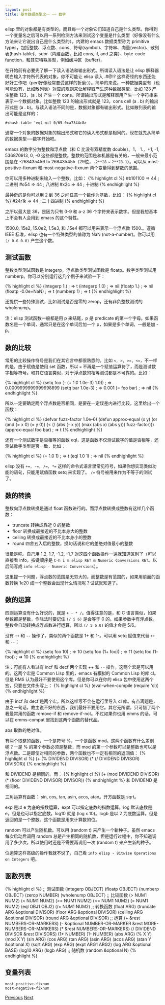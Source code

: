 ```yaml
---
layout: post
title: 基本数据类型之一 ── 数字
---
```


elisp 里的对象都是有类型的，而且每一个对象它们知道自己是什么类型。你得到一个变量名之后可以用一系列检测方法来测试这个变量是什么类型（好像没有什么方法来让它说出自己是什么类型的）。内建的 emacs 数据类型称为 primitive types，包括整数、浮点数、cons、符号(symbol)、字符串、向量(vector)、散列表(hash-table)、subr（内建函数，比如 cons, if, and 之类）、byte-code function，和其它特殊类型，例如缓冲区（buffer）。

在开始前有必要先了解一下读入语法和输出形式。所谓读入语法是让 elisp 解释器明白输入字符所代表的对象，你不可能让 elisp 读入 .#@!? 这样奇怪的东西还能好好工作吧（perl好像经常要受这样的折磨:)）。简单的来说，一种数据类型有（也可能没有，比如散列表）对应的规则来让解释器产生这种数据类型，比如 123 产生整数 123，(a . b) 产生一个 cons。所谓输出形式是解释器用产生一个字符串来表示一个数据对象。比如整数 123 的输出形式就是 123，cons cell (a . b) 的输出形式是 (a . b)。与读入语法不同的是，数据对象都有输出形式。比如散列表的输出可能是这样的：

    #<hash-table 'eql nil 0/65 0xa7344c8>

通常一个对象的数据对象的输出形式和它的读入形式都是相同的。现在就先从简单的数据类型──数字开始吧。

emacs 的数字分为整数和浮点数（和 C 比没有双精度数 double）。1， 1.，+1, -1, 536870913, 0, -0 这些都是整数。整数的范围是和机器是有关的，一般来最小范围是在 -268435456 to 268435455（29位，`-2**28` ~ `2**28-1`）。可以从 most-positive-fixnum 和 most-negative-fixnum 两个变量得到整数的范围。

你可以用多种进制来输入一个整数。比如：
{% highlight cl %}
     #b101100 => 44      ; 二进制
     #o54 => 44          ; 八进制
     #x2c => 44          ; 十进制
{% endhighlight %}

最神奇的是你可以用 2 到 36 之间任意一个数作为基数，比如：
{% highlight cl %}
     #24r1k => 44        ; 二十四进制
{% endhighlight %}

之所以最大是 36，是因为只有 0-9 和 a-z 36 个字符来表示数字。但是我想基本上不会有人会用到 emacs 的这个特性。

1500.0, 15e2, 15.0e2, 1.5e3, 和 .15e4 都可以用来表示一个浮点数 1500.。遵循 IEEE 标准，elisp 也有一个特殊类型的值称为 NaN (not-a-number)。你可以用 `(/ 0.0 0.0)` 产生这个数。

## 测试函数 ##

整数类型测试函数是 integerp，浮点数类型测试函数是 floatp。数字类型测试用 numberp。你可以分别运行这几个例子来试验一下：

{% highlight cl %}
(integerp 1.)                           ; => t
(integerp 1.0)                          ; => nil
(floatp 1.)                             ; => nil
(floatp -0.0e+NaN)                      ; => t
(numberp 1)                             ; => t
{% endhighlight %}

还提供一些特殊测试，比如测试是否是零的 zerop，还有非负整数测试的 wholenump。

注：elisp 测试函数一般都是用 p 来结尾，p 是 predicate 的第一个字母。如果函数名是一个单词，通常只是在这个单词后加一个 p，如果是多个单词，一般是加 -p。

## 数的比较 ##

常用的比较操作符号是我们在其它言中都很熟悉的，比如 `<, >, >=, <=`，不一样的是，由于赋值是使用 set 函数，所以 `=` 不再是一个赋值运算符了，而是测试数字相等符号。和其它语言类似，对于浮点数的相等测试都是不可靠的。比如：

{% highlight cl %}
(setq foo (- (+ 1.0 1.0e-3) 1.0))       ; => 0.0009999999999998899
(setq bar 1.0e-3)                       ; => 0.001
(= foo bar)                             ; => nil
{% endhighlight %}

所以一定要确定两个浮点数是否相同，是要在一定误差内进行比较。这里给出一个函数：

{% highlight cl %}
(defvar fuzz-factor 1.0e-6)
(defun approx-equal (x y)
  (or (and (= x 0) (= y 0))
      (< (/ (abs (- x y))
            (max (abs x) (abs y)))
         fuzz-factor)))
(approx-equal foo bar)                  ; => t
{% endhighlight %}

还有一个测试数字是否相等的函数 eql，这是函数不仅测试数字的值是否相等，还测试数字类型是否一致，比如：

{% highlight cl %}
(= 1.0 1)                               ; => t
(eql 1.0 1)                             ; => nil
{% endhighlight %}

elisp 没有 `+=, -=, /=, *=` 这样的命令式语言里常见符号，如果你想实现类似功能的语句，只能用赋值函数 setq 来实现了。 `/=` 符号被用来作为不等于的测试了。

## 数的转换 ##

整数向浮点数转换是通过 float 函数进行的。而浮点数转换成整数有这样几个函数：

 - truncate 转换成靠近 0 的整数
 - floor 转换成最接近的不比本身大的整数
 - ceiling 转换成最接近的不比本身小的整数 
 - round 四舍五入后的整数，换句话说和它的差绝对值最小的整数

很晕是吧。自己用 1.2, 1.7, -1.2, -1.7 对这四个函数操作一遍就知道区别了（可以直接看 info。按键顺序是 `C-h i m elisp RET m Numeric Conversions RET`。以后简写成 `info elisp - Numeric Conversions`）。

这里提一个问题，浮点数的范围是无穷大的，而整数是有范围的，如果用前面的函数转换 1e20 成一个整数会出现什么情况呢？试试就知道了。

## 数的运算 ##

四则运算没有什么好说的，就是 `+ - * /`。值得注意的是，和 C 语言类似，如果参数都是整数，作除法时要记住 `(/ 5 6)` 是会等于 0 的。如果参数中有浮点数，整数会自动转换成浮点数进行运算，所以 `(/ 5 6.0)` 的值才会是 5/6。

没有 `++` 和 `--` 操作了，类似的两个函数是 1+ 和 1-。可以用 setq 赋值来代替 `++` 和 `--`：

{% highlight cl %}
(setq foo 10)                           ; => 10
(setq foo (1+ foo))                     ; => 11
(setq foo (1- foo))                     ; => 10
{% endhighlight %}

注：可能有人看过有 incf 和 decf 两个实现 ++ 和 `--` 操作。这两个宏是可以用的。这两个宏是 Common Lisp 里的，emacs 有模拟的 Common Lisp 的库 cl。但是 RMS 认为最好不要使用这个库。但是你可以在你的 elisp 包中使用这两个宏，只要在文件头写上：
{% highlight cl %}
(eval-when-compile
  (require 'cl))
{% endhighlight %}

由于 incf 和 decf 是两个宏，所以这样写不会在运行里导入 cl 库。有点离题是，总之一句话，教主说不好的东西，我们最好不要用它。其它无所谓，只可惜了两个我最常用的函数 remove-if 和 remove-if-not。不过如果你也用 emms 的话，可以在 emms-compat 里找到这两个函数的替代品。

abs 取数的绝对值。

有两个取整的函数，一个是符号 %，一个是函数 mod。这两个函数有什么差别呢？一是 % 的第个参数必须是整数，而 mod 的第一个参数可以是整数也可以是浮点数。二是即使对相同的参数，两个函数也不一定有相同的返回值：
{% highlight cl %}
(+ (% DIVIDEND DIVISOR)
   (* (/ DIVIDEND DIVISOR) DIVISOR))
{% endhighlight %}

和 DIVIDEND 是相同的。而：
{% highlight cl %}
(+ (mod DIVIDEND DIVISOR)
   (* (floor DIVIDEND DIVISOR) DIVISOR))
{% endhighlight %}
和 DIVIDEND 是相同的。

三角运算有函数： sin, cos, tan, asin, acos, atan。开方函数是 sqrt。

exp 是以 e 为底的指数运算，expt 可以指定底数的指数运算。log 默认底数是 e，但是也可以指定底数。log10 就是 (log x 10)。logb 是以 2 为底数运算，但是返回的是一个整数。这个函数是用来计算数的位。

random 可以产生随机数。可以用 (random t) 来产生一个新种子。虽然 emacs 每次启动后调用 random 总是产生相同的随机数，但是运行过程中，你不知道调用了多少次，所以使用时还是不需要再调用一次 (random t) 来产生新的种子。

位运算这样高级的操作我就不说了，自己看 `info elisp - Bitwise Operations on Integers` 吧。

## 函数列表 ##
{% highlight cl %}
;; 测试函数
(integerp OBJECT)
(floatp OBJECT)
(numberp OBJECT)
(zerop NUMBER)
(wholenump OBJECT)
;; 比较函数
(> NUM1 NUM2)
(< NUM1 NUM2)
(>= NUM1 NUM2)
(<= NUM1 NUM2)
(= NUM1 NUM2)
(eql OBJ1 OBJ2)
(/= NUM1 NUM2)
;; 转换函数
(float ARG)
(truncate ARG &optional DIVISOR)
(floor ARG &optional DIVISOR)
(ceiling ARG &optional DIVISOR)
(round ARG &optional DIVISOR)
;; 运算
(+ &rest NUMBERS-OR-MARKERS)
(- &optional NUMBER-OR-MARKER &rest MORE-NUMBERS-OR-MARKERS)
(* &rest NUMBERS-OR-MARKERS)
(/ DIVIDEND DIVISOR &rest DIVISORS)
(1+ NUMBER)
(1- NUMBER)
(abs ARG)
(% X Y)
(mod X Y)
(sin ARG)
(cos ARG)
(tan ARG)
(asin ARG)
(acos ARG)
(atan Y &optional X)
(sqrt ARG)
(exp ARG)
(expt ARG1 ARG2)
(log ARG &optional BASE)
(log10 ARG)
(logb ARG)
;; 随机数
(random &optional N)
{% endhighlight %}

## 变量列表 ##

    most-positive-fixnum
    most-negative-fixnum

<div class="post-nav clearfix">
<a class="prev" href="02-elisp-basic.html">Previous</a>
<a class="next" href="04-string.html">Next</a>
</div>
